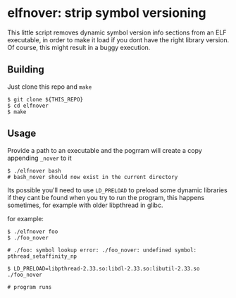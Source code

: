 elfnover: strip symbol versioning
=================================

This little script removes dynamic symbol version info sections from
an ELF executable, in order to make it load if you dont have the
right library version.
Of course, this might result in a buggy execution.


Building
--------
Just clone this repo and `make` 

    $ git clone ${THIS_REPO}
    $ cd elfnover
    $ make

Usage
-----

Provide a path to an executable and the
pogrram will create a copy appending `_nover` to it

	$ ./elfnover bash
	# bash_nover should now exist in the current directory


Its possible you'll need to use `LD_PRELOAD` to preload some
dynamic libraries if they cant be found when you try to run the program,
this happens sometimes, for example with older libpthread in glibc.

for example:

	$ ./elfnover foo
	$ ./foo_nover

	# ./foo: symbol lookup error: ./foo_nover: undefined symbol: pthread_setaffinity_np

	$ LD_PRELOAD=libpthread-2.33.so:libdl-2.33.so:libutil-2.33.so ./foo_nover

	# program runs 
